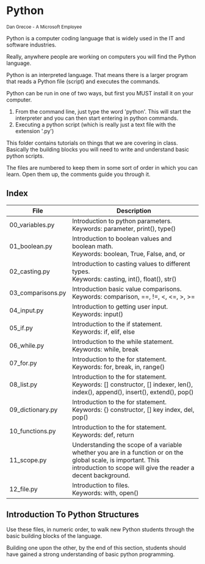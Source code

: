# Python
<sub>Dan Grecoe - A Microsoft Employee </sub>

Python is a computer coding language that is widely used in the IT and software industries. 

Really, anywhere people are working on computers you will find the Python language. 

Python is an interpreted language. That means there is a larger program that reads a Python file (script) and executes the commands. 

Python can be run in one of two ways, but first you MUST install it on your computer. 

1. From the command line, just type the word 'python'. This will start the interpreter and you can then start entering in python commands. 
2. Executing a python script (which is really just a text file with the extension '.py')

This folder contains tutorials on things that we are covering in class. Basically the building blocks you will need to write and understand basic python scripts. 

The files are numbered to keep them in some sort of order in which you can learn. Open them up, the comments guide you through it. 

## Index


|File|Description|
|--------|--------------|
|00_variables.py|Introduction to python parameters.<br>Keywords: parameter, print(), type() |
|01_boolean.py|Introduction to boolean values and boolean math.<br>Keywords: boolean, True, False, and, or|
|02_casting.py|Introduction to casting values to different types.<br>Keywords: casting, int(), float(), str() |
|03_comparisons.py|Introduction basic value comparisons.<br>Keywords: comparison, ==, !=, <, <=, >, >= |
|04_input.py|Introduction to getting user input.<br>Keywords: input() |
|05_if.py|Introduction to the if statement.<br>Keywords: if, elif, else|
|06_while.py|Introduction to the while statement.<br>Keywords: while, break|
|07_for.py|Introduction to the for statement.<br>Keywords: for, break, in, range()|
|08_list.py|Introduction to the for statement.<br>Keywords: [] constructor, [] indexer,  len(), index(), append(), insert(), extend(), pop()|
|09_dictionary.py|Introduction to the for statement.<br>Keywords: {} constructor, [] key index, del, pop()|
|10_functions.py|Introduction to the for statement.<br>Keywords: def, return|
|11_scope.py|Understanding the scope of a variable whether you are in a function or on the global scale, is important. This introduction to scope will give the reader a decent background. |
|12_file.py|Introduction to files.<br>Keywords: with, open()|

## Introduction To Python Structures
Use these files, in numeric order, to walk new Python students through the basic building blocks of the language. 

Building one upon the other, by the end of this section, students should have gained a strong understanding of basic python programming. 